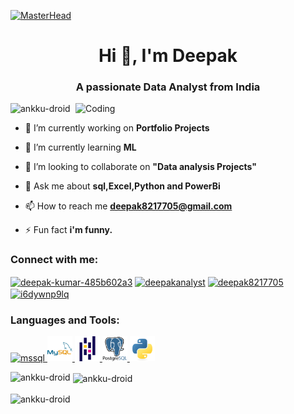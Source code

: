[![MasterHead](https://user-images.githubusercontent.com/74038190/225813708-98b745f2-7d22-48cf-9150-083f1b00d6c9.gif)](https://www.linkedin.com/in/deepak-kumar-485b602a3/)
<h1 align="center">Hi 👋, I'm Deepak</h1>
<h3 align="center">A passionate Data Analyst from India</h3>
<img align="right" alt="Coding" width="400" src="https://cdn.dribbble.com/users/239755/screenshots/3019824/dave_coding_dribbble.gif">

<p align="left"> <img src="https://komarev.com/ghpvc/?username=ankku-droid&label=Profile%20views&color=0e75b6&style=flat" alt="ankku-droid" /> </p>

- 🔭 I’m currently working on **Portfolio Projects**

- 🌱 I’m currently learning **ML**

- 👯 I’m looking to collaborate on **"Data analysis Projects"**

- 💬 Ask me about **sql,Excel,Python and PowerBi**

- 📫 How to reach me **deepak8217705@gmail.com**

- ⚡ Fun fact **i'm funny.**

<h3 align="left">Connect with me:</h3>
<p align="left">
<a href="https://linkedin.com/in/deepak-kumar-485b602a3" target="blank"><img align="center" src="https://raw.githubusercontent.com/rahuldkjain/github-profile-readme-generator/master/src/images/icons/Social/linked-in-alt.svg" alt="deepak-kumar-485b602a3" height="30" width="40" /></a>
<a href="https://instagram.com/deepakanalyst" target="blank"><img align="center" src="https://raw.githubusercontent.com/rahuldkjain/github-profile-readme-generator/master/src/images/icons/Social/instagram.svg" alt="deepakanalyst" height="30" width="40" /></a>
<a href="https://www.hackerrank.com/deepak8217705" target="blank"><img align="center" src="https://raw.githubusercontent.com/rahuldkjain/github-profile-readme-generator/master/src/images/icons/Social/hackerrank.svg" alt="deepak8217705" height="30" width="40" /></a>
<a href="https://www.leetcode.com/i6dywnp9lq" target="blank"><img align="center" src="https://raw.githubusercontent.com/rahuldkjain/github-profile-readme-generator/master/src/images/icons/Social/leet-code.svg" alt="i6dywnp9lq" height="30" width="40" /></a>
</p>

<h3 align="left">Languages and Tools:</h3>
<p align="left"> <a href="https://www.microsoft.com/en-us/sql-server" target="_blank" rel="noreferrer"> <img src="https://www.svgrepo.com/show/303229/microsoft-sql-server-logo.svg" alt="mssql" width="40" height="40"/> </a> 
  <a href="https://www.mysql.com/" target="_blank" rel="noreferrer"> <img src="https://raw.githubusercontent.com/devicons/devicon/master/icons/mysql/mysql-original-wordmark.svg" alt="mysql" width="40" height="40"/> </a>
  <a href="https://pandas.pydata.org/" target="_blank" rel="noreferrer"> <img src="https://raw.githubusercontent.com/devicons/devicon/2ae2a900d2f041da66e950e4d48052658d850630/icons/pandas/pandas-original.svg" alt="pandas" width="40" height="40"/> </a>
  <a href="https://www.postgresql.org" target="_blank" rel="noreferrer"> <img src="https://raw.githubusercontent.com/devicons/devicon/master/icons/postgresql/postgresql-original-wordmark.svg" alt="postgresql" width="40" height="40"/> </a>
  <a href="https://www.python.org" target="_blank" rel="noreferrer"> <img src="https://raw.githubusercontent.com/devicons/devicon/master/icons/python/python-original.svg" alt="python" width="40" height="40"/> </a> 
</p>

<p><img align="left" src="https://github-readme-stats.vercel.app/api/top-langs?username=ankku-droid&show_icons=true&locale=en&layout=compact" alt="ankku-droid" /></p>

<p>&nbsp;<img align="center" src="https://github-readme-stats.vercel.app/api?username=ankku-droid&show_icons=true&locale=en" alt="ankku-droid" /></p>

<p><img align="center" src="https://github-readme-streak-stats.herokuapp.com/?user=ankku-droid&" alt="ankku-droid" /></p>
